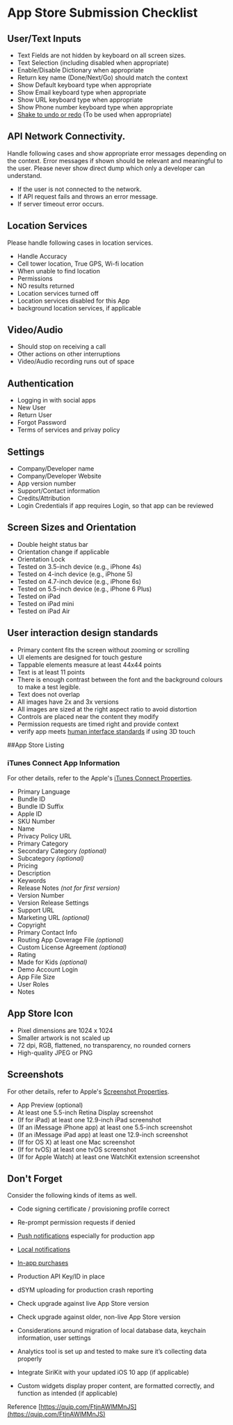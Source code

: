 
# App Store Submission Checklist

## User/Text Inputs

-   Text Fields are not hidden by keyboard on all screen sizes.
-   Text Selection (including disabled when appropriate)
-   Enable/Disable Dictionary when appropriate
-   Return key name (Done/Next/Go) should match the context
-   Show Default keyboard type when appropriate
-   Show Email keyboard type when appropriate
-   Show URL keyboard type when appropriate
-   Show Phone number keyboard type when appropriate
-   [Shake to undo or redo](https://developer.apple.com/ios/human-interface-guidelines/interaction/undo-and-redo/)  (To be used when appropriate)

## API Network Connectivity.

Handle following cases and show appropriate error messages depending on the context. Error messages if shown should be relevant and meaningful to the user. Please never show direct dump which only a developer can understand.

-   If the user is not connected to the network.
-   If API request fails and throws an error message.
-   If server timeout error occurs.

## Location Services

Please handle following cases in location services.

-   Handle Accuracy
-   Cell tower location, True GPS, Wi-fi location
-   When unable to find location
-   Permissions
-   NO results returned
-   Location services turned off
-   Location services disabled for this App
-   background location services, if applicable

## Video/Audio

-   Should stop on receiving a call
-   Other actions on other interruptions
-   Video/Audio recording runs out of space

## Authentication

-   Logging in with social apps
-   New User
-   Return User
-   Forgot Password
-   Terms of services and privay policy

## Settings

-   Company/Developer name
-   Company/Developer Website
-   App version number
-   Support/Contact information
-   Credits/Attribution
-   Login Credentials if app requires Login, so that app can be reviewed

## Screen Sizes and Orientation

-   Double height status bar
-   Orientation change if applicable
-   Orientation Lock
-   Tested on 3.5-inch device (e.g., iPhone 4s)
-   Tested on 4-inch device (e.g., iPhone 5)
-   Tested on 4.7-inch device (e.g., iPhone 6s)
-   Tested on 5.5-inch device (e.g., iPhone 6 Plus)
-   Tested on iPad
-   Tested on iPad mini
-   Tested on iPad Air

## User interaction design standards

-   Primary content fits the screen without zooming or scrolling
-   UI elements are designed for touch gesture
-   Tappable elements measure at least 44x44 points
-   Text is at least 11 points
-   There is enough contrast between the font and the background colours to make a test legible.
-   Text does not overlap
-   All images have 2x and 3x versions
-   All images are sized at the right aspect ratio to avoid distortion
-   Controls are placed near the content they modify
-   Permission requests are timed right and provide context
-   verify app meets  [human interface standards](https://developer.apple.com/ios/human-interface-guidelines/interaction/3d-touch/)  if using 3D touch

##App Store Listing

### iTunes Connect App Information

For other details, refer to the Apple's  [iTunes Connect Properties](https://developer.apple.com/library/ios/documentation/LanguagesUtilities/Conceptual/iTunesConnect_Guide/Appendices/Properties.html).

-   Primary Language
-   Bundle ID
-   Bundle ID Suffix
-   Apple ID
-   SKU Number
-   Name
-   Privacy Policy URL
-   Primary Category
-   Secondary Category  _(optional)_
-   Subcategory  _(optional)_
-   Pricing
-   Description
-   Keywords
-   Release Notes  _(not for first version)_
-   Version Number
-   Version Release Settings
-   Support URL
-   Marketing URL  _(optional)_
-   Copyright
-   Primary Contact Info
-   Routing App Coverage File  _(optional)_
-   Custom License Agreement  _(optional)_
-   Rating
-   Made for Kids  _(optional)_
-   Demo Account Login
-   App File Size
-   User Roles
-   Notes

## App Store Icon

-   Pixel dimensions are 1024 x 1024
-   Smaller artwork is not scaled up
-   72 dpi, RGB, flattened, no transparency, no rounded corners
-   High-quality JPEG or PNG

## Screenshots

For other details, refer to Apple's  [Screenshot Properties](https://developer.apple.com/library/ios/documentation/LanguagesUtilities/Conceptual/iTunesConnect_Guide/Appendices/Properties.html#//apple_ref/doc/uid/TP40011225-CH26-SW2).

-   App Preview (optional)
-   At least one 5.5-inch Retina Display screenshot
-   (If for iPad) at least one 12.9-inch iPad screenshot
-   (If an iMessage iPhone app) at least one 5.5-inch screenshot
-   (If an iMessage iPad app) at least one 12.9-inch screenshot
-   (If for OS X) at least one Mac screenshot
-   (If for tvOS) at least one tvOS screenshot
-   (If for Apple Watch) at least one WatchKit extension screenshot

## Don't Forget

Consider the following kinds of items as well.

-   Code signing certificate / provisioning profile correct
    
-   Re-prompt permission requests if denied
    
-   [Push notifications](https://developer.apple.com/library/prerelease/content/documentation/NetworkingInternet/Conceptual/RemoteNotificationsPG/Chapters/Introduction.html) especially for production app
    
-   [Local notifications](https://developer.apple.com/library/prerelease/content/documentation/NetworkingInternet/Conceptual/RemoteNotificationsPG/Chapters/Introduction.html)
    
-   [In-app purchases](https://developer.apple.com/library/prerelease/content/documentation/NetworkingInternet/Conceptual/StoreKitGuide/Introduction.html)
    
-   Production API Key/ID in place
    
-   dSYM uploading for production crash reporting
    
-   Check upgrade against live App Store version
    
-   Check upgrade against older, non-live App Store version
    
-   Considerations around migration of local database data, keychain information, user settings
    
-   Analytics tool is set up and tested to make sure it’s collecting data properly
    
-   Integrate SiriKit with your updated iOS 10 app (if applicable)
    
-   Custom widgets display proper content, are formatted correctly, and function as intended (if applicable)

Reference [https://quip.com/FtjnAWlMMnJS](https://quip.com/FtjnAWlMMnJS)
